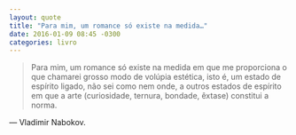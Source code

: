 ```yaml
---
layout: quote
title: "Para mim, um romance só existe na medida…"
date: 2016-01-09 08:45 -0300
categories: livro
---
```

>Para mim, um romance só existe na medida em que me proporciona o que chamarei grosso modo de volúpia estética, isto é, um estado de espírito ligado, não sei como nem onde, a outros estados de espírito em que a arte (curiosidade, ternura, bondade, êxtase) constitui a norma.

— Vladimir Nabokov.
